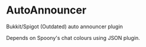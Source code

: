 # AutoAnnouncer
Bukkit/Spigot (Outdated) auto announcer plugin

Depends on Spoony's chat colours using JSON plugin. 
